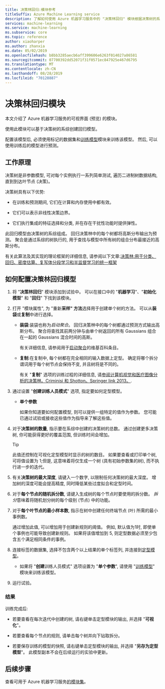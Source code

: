 ```yaml
---
title: 决策林回归:模块参考
titleSuffix: Azure Machine Learning service
description: 了解如何使用 Azure 机器学习服务中的 "决策林回归" 模块根据决策树的系综创建回归模型。
services: machine-learning
ms.service: machine-learning
ms.subservice: core
ms.topic: reference
author: xiaoharper
ms.author: zhanxia
ms.date: 05/02/2019
ms.openlocfilehash: b8bb3285aecb6aff399606e6263f014027a86581
ms.sourcegitcommit: 07700392dd52071f31f0571ec847925e467d6795
ms.translationtype: MT
ms.contentlocale: zh-CN
ms.lasthandoff: 08/28/2019
ms.locfileid: "70128887"
---
```

# <a name="decision-forest-regression-module"></a>决策林回归模块

本文介绍了 Azure 机器学习服务的可视界面 (预览) 的模块。

使用此模块可以基于决策树的系综创建回归模型。

配置该模型后, 必须使用标记的数据集和[训练模型](./train-model.md)模块来训练该模型。  然后, 可以使用训练后的模型进行预测。 

## <a name="how-it-works"></a>工作原理

决策树是非参数模型, 可对每个实例执行一系列简单测试, 遍历二进制树数据结构, 直到到达叶节点 (决策)。

决策树具有以下优势:

- 在训练和预测期间, 它们在计算和内存使用中都有效。

- 它们可以表示非线性决策边界。

- 它们执行集成的特征选择和分类, 并在存在干扰性功能时提供弹性。

此回归模型由决策树的系综组成。 回归决策林中的每个树都将高斯分布输出为预测。 聚合是通过系综的树执行的, 用于查找与模型中所有树的组合分布最接近的高斯分布。

有关此算法及其实现的理论框架的详细信息, 请参阅以下文章:[决策林:用于分类、回归、密度估算、复写体分段学习和半监督学习的统一框架](https://www.microsoft.com/en-us/research/publication/decision-forests-a-unified-framework-for-classification-regression-density-estimation-manifold-learning-and-semi-supervised-learning/?from=http%3A%2F%2Fresearch.microsoft.com%2Fapps%2Fpubs%2Fdefault.aspx%3Fid%3D158806#)

## <a name="how-to-configure-decision-forest-regression-model"></a>如何配置决策林回归模型

1. 将 "**决策林回归**" 模块添加到试验中。 可以在接口中的 "**机器学习**"、"**初始化模型**" 和 "**回归**" 下找到该模块。

2. 打开 "模块属性", 为 "重新**采样" 方法**选择用于创建单个树的方法。  可以从**装袋**或**复制**中进行选择。

    - **装袋**:装袋也称为*启动聚合*。 回归决策林中的每个树都通过预测方式输出高斯分布。 聚合将查找其前两分钟与由单个树返回的所有 Gaussians 组合在一起的 Gaussians 混合时间的高斯。

         有关详细信息, 请参阅用于[启动聚合](https://wikipedia.org/wiki/Bootstrap_aggregating)的维基百科条目。

    - **复制**:在复制中, 每个树都在完全相同的输入数据上定型。 确定将哪个拆分谓词用于每个树节点会保持不变, 并且树将是不同的。

         有关 "**复制**" 选项的训练过程的详细信息, 请[参阅计算机视觉和医疗图像分析的决策林。Criminisi 和 Shotton。Springer link 2013。](https://research.microsoft.com/projects/decisionforests/).

3. 通过设置 "**创建训练人员模式**" 选项, 指定要如何定型模型。

    - **单个参数**

      如果你知道要如何配置模型, 则可以提供一组特定的值作为参数。 您可能已通过试验或接收这些值作为指导来了解这些值。



4. 对于**决策树的数量**, 指示要在系综中创建的决策树的总数。 通过创建更多决策树, 你可能获得更好的覆盖范围, 但训练时间会增加。

    > [!TIP]
    > 此值还控制在可视化定型模型时显示的树的数目。 如果要查看或打印单个树, 可将值设置为 1;但是, 这意味着将仅生成一个树 (具有初始参数集的树), 而不执行进一步的迭代。

5. 有关**决策树的最大深度**, 请键入一个数字, 以限制任何决策树的最大深度。 增加树的深度可能会提高精度, 同时降低某些过度拟合和定型时间。

6. 对于**每个节点的随机拆分数**, 请键入生成树的每个节点时要使用的拆分数。 *拆分*意味着将随机划分树的每个级别 (节点) 中的功能。

7. 对于**每个叶节点的最小样本数**, 指示在树中创建任何终端节点 (叶) 所需的最小事例数。

     通过增加此值, 可以增加用于创建新规则的阈值。 例如, 默认值为1时, 即使单个事例也可能导致创建新规则。 如果将该值增加到 5, 则定型数据必须至少包含五个满足相同条件的事例。


9. 连接标签的数据集, 选择不包含两个以上结果的单个标签列, 并连接到[定型模型](./train-model.md)。

    - 如果将 "**创建**训练人员模式" 选项设置为 "**单个参数**", 请使用 "[训练模型](./train-model.md)" 模块来训练该模型。

   

10. 运行试验。

### <a name="results"></a>结果

训练完成后:

+ 若要查看在每次迭代中创建的树, 请右键单击定型模块的输出, 并选择 "**可视化**"。

+ 若要查看每个节点的规则, 请单击每个树并向下钻取拆分。

+ 若要保存训练的模型的快照, 请右键单击定型模块的输出, 并选择 "**另存为定型模型**"。 此模型副本不会在后续运行的实验中更新。 

## <a name="next-steps"></a>后续步骤

查看可用于 Azure 机器学习服务[的模块集](module-reference.md)。 